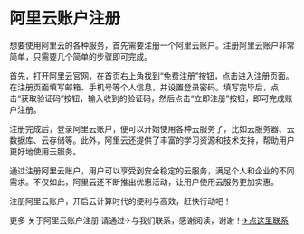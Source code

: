 # 阿里云账户注册

想要使用阿里云的各种服务，首先需要注册一个阿里云账户。注册阿里云账户非常简单，只需要几个简单的步骤即可完成。

首先，打开阿里云官网，在首页右上角找到“免费注册”按钮，点击进入注册页面。在注册页面填写邮箱、手机号等个人信息，并设置登录密码。填写完毕后，点击“获取验证码”按钮，输入收到的验证码，然后点击“立即注册”按钮，即可完成账户注册。

注册完成后，登录阿里云账户，便可以开始使用各种云服务了，比如云服务器、云数据库、云存储等。此外，阿里云还提供了丰富的学习资源和技术支持，帮助用户更好地使用云服务。

通过注册阿里云账户，用户可以享受到安全稳定的云服务，满足个人和企业的不同需求。不仅如此，阿里云还不断推出优惠活动，让用户使用云服务更加实惠。

注册阿里云账户，开启云计算时代的便利与高效，赶快行动吧！

更多 关于阿里云账户注册 请通过✈与我们联系，感谢阅读，谢谢！[✈点这里联系](https://a.k02.cc)